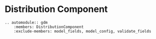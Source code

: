 # Distribution Component


```{eval-rst}
.. automodule:: gdm
    :members: DistributionComponent
    :exclude-members: model_fields, model_config, validate_fields

```